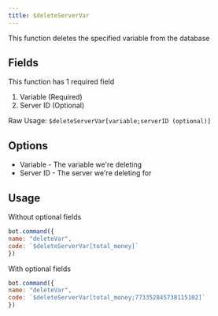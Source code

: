 ```yaml
---
title: $deleteServerVar
---
```


This function deletes the specified variable from the database

## Fields

This function has 1 required field

1. Variable \(Required\)
2. Server ID \(Optional\)

Raw Usage: `$deleteServerVar[variable;serverID (optional)]`

## Options

* Variable - The variable we're deleting
* Server ID - The server we're deleting for

## Usage

Without optional fields

```javascript
bot.command({
name: "deleteVar",
code: `$deleteServerVar[total_money]`
})
```

With optional fields

```javascript
bot.command({
name: "deleteVar",
code: `$deleteServerVar[total_money;773352845738115102]`
})
```

